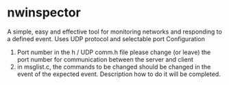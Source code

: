 # nwinspector
A simple, easy and effective tool for monitoring networks and responding to a defined event. Uses UDP protocol and selectable port
Configuration
1) Port number
in the h / UDP comm.h file please change (or leave) the port number for communication between the server and client
2) in msglist.c, the commands to be changed should be changed in the event of the expected event. Description how to do it will be completed.
